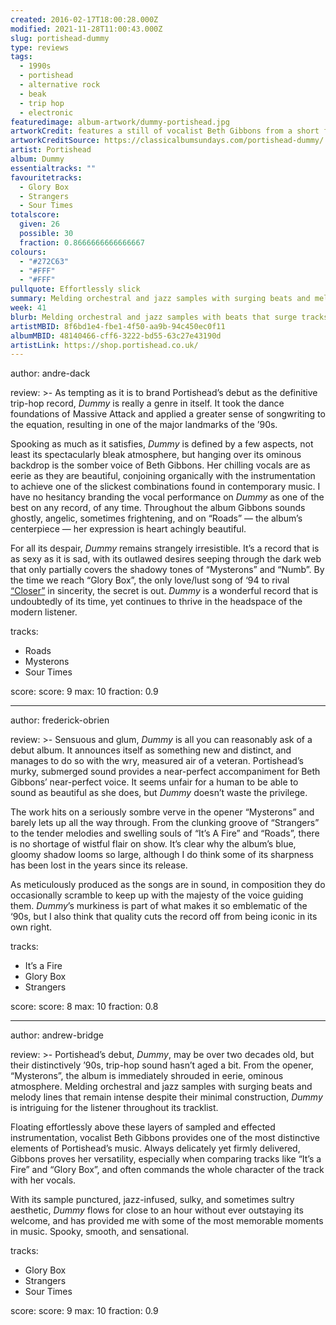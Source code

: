 ```yaml
---
created: 2016-02-17T18:00:28.000Z
modified: 2021-11-28T11:00:43.000Z
slug: portishead-dummy
type: reviews
tags:
  - 1990s
  - portishead
  - alternative rock
  - beak
  - trip hop
  - electronic
featuredimage: album-artwork/dummy-portishead.jpg
artworkCredit: features a still of vocalist Beth Gibbons from a short film made by the band called “To Kill a Dead Man”. It is an 11-minute black and white movie about an assassination which stars and is scored by the band.
artworkCreditSource: https://classicalbumsundays.com/portishead-dummy/
artist: Portishead
album: Dummy
essentialtracks: ""
favouritetracks:
  - Glory Box
  - Strangers
  - Sour Times
totalscore:
  given: 26
  possible: 30
  fraction: 0.8666666666666667
colours:
  - "#272C63"
  - "#FFF"
  - "#FFF"
pullquote: Effortlessly slick
summary: Melding orchestral and jazz samples with surging beats and melody lines that remain intense despite their minimal construction, Dummy is intriguing for the listener throughout its tracklist.
week: 41
blurb: Melding orchestral and jazz samples with beats that surge tracks forward, Dummy remains intriguing for the listener throughout. An iconic album.
artistMBID: 8f6bd1e4-fbe1-4f50-aa9b-94c450ec0f11
albumMBID: 48140466-cff6-3222-bd55-63c27e43190d
artistLink: https://shop.portishead.co.uk/
---
```


author: andre-dack

review: >-
As tempting as it is to brand Portishead’s debut as the definitive trip-hop record, _Dummy_ is really a genre in itself. It took the dance foundations of Massive Attack and applied a greater sense of songwriting to the equation, resulting in one of the major landmarks of the ’90s.

Spooking as much as it satisfies, _Dummy_ is defined by a few aspects, not least its spectacularly bleak atmosphere, but hanging over its ominous backdrop is the somber voice of Beth Gibbons. Her chilling vocals are as eerie as they are beautiful, conjoining organically with the instrumentation to achieve one of the slickest combinations found in contemporary music. I have no hesitancy branding the vocal performance on *Dummy* as one of the best on any record, of any time. Throughout the album Gibbons sounds ghostly, angelic, sometimes frightening, and on “Roads” — the album’s centerpiece — her expression is heart achingly beautiful.

For all its despair, _Dummy_ remains strangely irresistible. It’s a record that is as sexy as it is sad, with its outlawed desires seeping through the dark web that only partially covers the shadowy tones of “Mysterons” and “Numb”. By the time we reach “Glory Box”, the only love/lust song of ‘94 to rival [“Closer”](/reviews/nine-inch-nails-the-downward-spiral/) in sincerity, the secret is out. _Dummy_ is a wonderful record that is undoubtedly of its time, yet continues to thrive in the headspace of the modern listener.

tracks:

- Roads
- ­Mysterons
- ­Sour Times

score:
score: 9
max: 10
fraction: 0.9

---

author: frederick-obrien

review: >-
Sensuous and glum, _Dummy_ is all you can reasonably ask of a debut album. It announces itself as something new and distinct, and manages to do so with the wry, measured air of a veteran. Portishead’s murky, submerged sound provides a near-perfect accompaniment for Beth Gibbons’ near-perfect voice. It seems unfair for a human to be able to sound as beautiful as she does, but _Dummy_ doesn’t waste the privilege.

The work hits on a seriously sombre verve in the opener “Mysterons” and barely lets up all the way through. From the clunking groove of “Strangers” to the tender melodies and swelling souls of “It’s A Fire” and “Roads”, there is no shortage of wistful flair on show. It’s clear why the album’s blue, gloomy shadow looms so large, although I do think some of its sharpness has been lost in the years since its release.

As meticulously produced as the songs are in sound, in composition they do occasionally scramble to keep up with the majesty of the voice guiding them. _Dummy_’s murkiness is part of what makes it so emblematic of the ‘90s, but I also think that quality cuts the record off from being iconic in its own right.

tracks:

- It’s a Fire
- ­Glory Box
- ­Strangers

score:
score: 8
max: 10
fraction: 0.8

---

author: andrew-bridge

review: >-
Portishead’s debut, _Dummy_, may be over two decades old, but their distinctively ’90s, trip-hop sound hasn’t aged a bit. From the opener, “Mysterons”, the album is immediately shrouded in eerie, ominous atmosphere. Melding orchestral and jazz samples with surging beats and melody lines that remain intense despite their minimal construction, _Dummy_ is intriguing for the listener throughout its tracklist.

Floating effortlessly above these layers of sampled and effected instrumentation, vocalist Beth Gibbons provides one of the most distinctive elements of Portishead’s music. Always delicately yet firmly delivered, Gibbons proves her versatility, especially when comparing tracks like “It’s a Fire” and “Glory Box”, and often commands the whole character of the track with her vocals.

With its sample punctured, jazz-infused, sulky, and sometimes sultry aesthetic, _Dummy_ flows for close to an hour without ever outstaying its welcome, and has provided me with some of the most memorable moments in music. Spooky, smooth, and sensational.

tracks:

- Glory Box
- ­Strangers
- ­Sour Times

score:
score: 9
max: 10
fraction: 0.9
